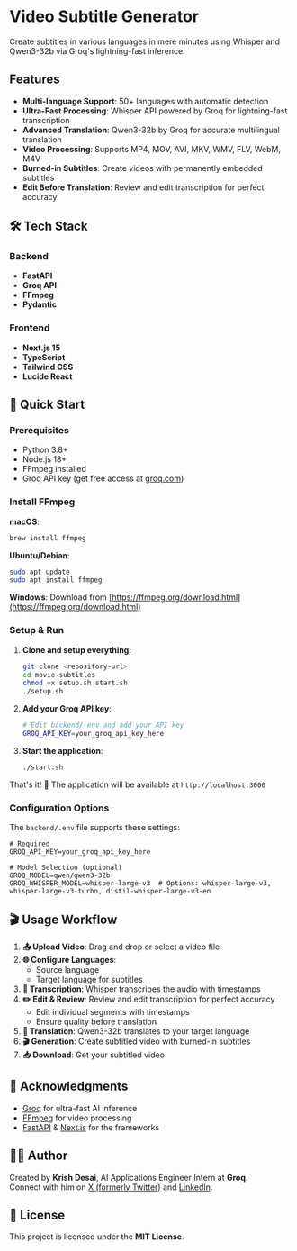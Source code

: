 # Video Subtitle Generator

Create subtitles in various languages in mere minutes using Whisper and Qwen3-32b via Groq's lightning-fast inference.

## Features
- **Multi-language Support**: 50+ languages with automatic detection
- **Ultra-Fast Processing**: Whisper API powered by Groq for lightning-fast transcription
- **Advanced Translation**: Qwen3-32b by Groq for accurate multilingual translation
- **Video Processing**: Supports MP4, MOV, AVI, MKV, WMV, FLV, WebM, M4V 
- **Burned-in Subtitles**: Create videos with permanently embedded subtitles
- **Edit Before Translation**: Review and edit transcription for perfect accuracy

## 🛠️ Tech Stack

### Backend
- **FastAPI**
- **Groq API**
- **FFmpeg**
- **Pydantic**

### Frontend
- **Next.js 15**
- **TypeScript**
- **Tailwind CSS**
- **Lucide React**

## 🚀 Quick Start

### Prerequisites
- Python 3.8+
- Node.js 18+
- FFmpeg installed
- Groq API key (get free access at [groq.com](https://groq.com))

### Install FFmpeg

**macOS**:
```bash
brew install ffmpeg
```

**Ubuntu/Debian**:
```bash
sudo apt update
sudo apt install ffmpeg
```

**Windows**:
Download from [https://ffmpeg.org/download.html](https://ffmpeg.org/download.html)

### Setup & Run

1. **Clone and setup everything**:
   ```bash
   git clone <repository-url>
   cd movie-subtitles
   chmod +x setup.sh start.sh
   ./setup.sh
   ```

2. **Add your Groq API key**:
   ```bash
   # Edit backend/.env and add your API key
   GROQ_API_KEY=your_groq_api_key_here
   ```

3. **Start the application**:
   ```bash
   ./start.sh
   ```

That's it! 🎉 The application will be available at `http://localhost:3000`

### Configuration Options

The `backend/.env` file supports these settings:

```env
# Required
GROQ_API_KEY=your_groq_api_key_here

# Model Selection (optional)
GROQ_MODEL=qwen/qwen3-32b
GROQ_WHISPER_MODEL=whisper-large-v3  # Options: whisper-large-v3, whisper-large-v3-turbo, distil-whisper-large-v3-en
```

## 🎬 Usage Workflow

1. **📤 Upload Video**: Drag and drop or select a video file
2. **🌐 Configure Languages**: 
   - Source language
   - Target language for subtitles
3. **🎵 Transcription**: Whisper transcribes the audio with timestamps
4. **✏️ Edit & Review**: Review and edit transcription for perfect accuracy
   - Edit individual segments with timestamps
   - Ensure quality before translation
5. **🔄 Translation**: Qwen3-32b translates to your target language
6. **🎬 Generation**: Create subtitled video with burned-in subtitles
7. **📥 Download**: Get your subtitled video

## 🙏 Acknowledgments

- [Groq](https://groq.com) for ultra-fast AI inference
- [FFmpeg](https://ffmpeg.org) for video processing
- [FastAPI](https://fastapi.tiangolo.com) & [Next.js](https://nextjs.org) for the frameworks

## 👨‍💻 Author  
Created by **Krish Desai**, AI Applications Engineer Intern at **Groq**.  
Connect with him on [X (formerly Twitter)](https://x.com/thekrishdesai) and [LinkedIn](https://linkedin.com/in/desaikrish).

## 📄 License  
This project is licensed under the **MIT License**.
